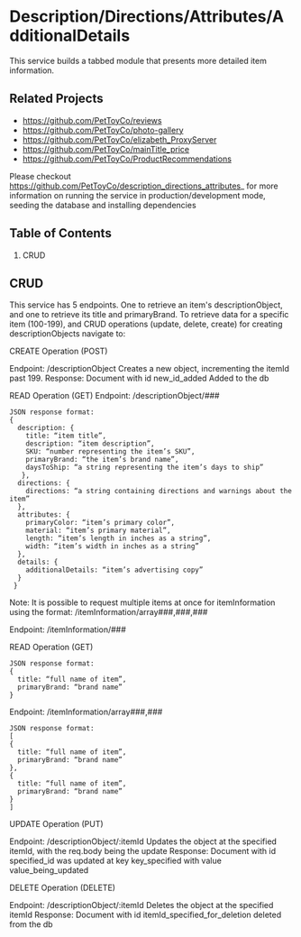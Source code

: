 # Description/Directions/Attributes/AdditionalDetails

This service builds a tabbed module that presents more detailed item information.

## Related Projects

- https://github.com/PetToyCo/reviews
- https://github.com/PetToyCo/photo-gallery
- https://github.com/PetToyCo/elizabeth_ProxyServer
- https://github.com/PetToyCo/mainTitle_price
- https://github.com/PetToyCo/ProductRecommendations

Please checkout https://github.com/PetToyCo/description_directions_attributes_ for more information on running the service in production/development mode, seeding the database and installing dependencies

## Table of Contents

1. CRUD

## CRUD

This service has 5 endpoints. One to retrieve an item's descriptionObject, and one to retrieve its title and primaryBrand. To retrieve data for a specific item (100-199), and CRUD operations (update, delete, create) for creating descriptionObjects navigate to:

CREATE Operation (POST)

Endpoint: /descriptionObject
Creates a new object, incrementing the itemId past 199.
Response: Document with id new_id_added Added to the db

READ Operation (GET)
Endpoint: /descriptionObject/###

```
JSON response format:
{
  description: {
    title: “item title”,
    description: “item description”,
    SKU: “number representing the item’s SKU”,
    primaryBrand: “the item’s brand name”,
    daysToShip: “a string representing the item’s days to ship”
   },
  directions: {
    directions: “a string containing directions and warnings about the item”
  },
  attributes: {
    primaryColor: “item’s primary color”,
    material: “item’s primary material”,
    length: “item’s length in inches as a string”,
    width: “item’s width in inches as a string”
  },
  details: {
    additionalDetails: “item’s advertising copy”
  }
 }
```

Note: It is possible to request multiple items at once for itemInformation using the format: /itemInformation/array###,###,###

Endpoint: /itemInformation/###

READ Operation (GET)

```
JSON response format:
{
  title: “full name of item”,
  primaryBrand: “brand name”
}
```

Endpoint: /itemInformation/array###,###

```
JSON response format:
[
{
  title: “full name of item”,
  primaryBrand: “brand name”
},
{
  title: “full name of item”,
  primaryBrand: “brand name”
}
]
```

UPDATE Operation (PUT)

Endpoint: /descriptionObject/:itemId
Updates the object at the specified itemId, with the req.body being the update
Response: Document with id specified_id was updated at key key_specified with value value_being_updated

DELETE Operation (DELETE)

Endpoint: /descriptionObject/:itemId
Deletes the object at the specified itemId
Response: Document with id itemId_specified_for_deletion deleted from the db

